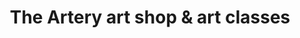 ---
title: "The Artery art shop & art classes"
url: /banbury/the-artery-art-shop-und-art-classes/
shop: Basteln
---